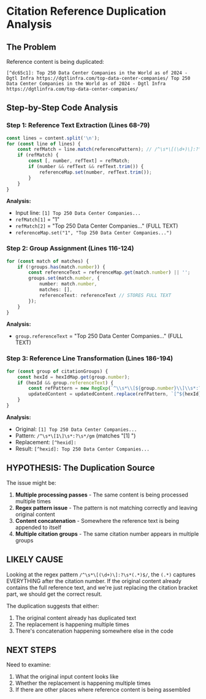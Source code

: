 # Citation Reference Duplication Analysis

## The Problem
Reference content is being duplicated:
```
[^dc65c1]: Top 250 Data Center Companies in the World as of 2024 - Dgtl Infra https://dgtlinfra.com/top-data-center-companies/ Top 250 Data Center Companies in the World as of 2024 - Dgtl Infra https://dgtlinfra.com/top-data-center-companies/
```

## Step-by-Step Code Analysis

### Step 1: Reference Text Extraction (Lines 68-79)
```typescript
const lines = content.split('\n');
for (const line of lines) {
    const refMatch = line.match(referencePattern); // /^\s*\[(\d+)\]:?\s*(.*)$/
    if (refMatch) {
        const [, number, refText] = refMatch;
        if (number && refText && refText.trim()) {
            referenceMap.set(number, refText.trim());
        }
    }
}
```

**Analysis:**
- Input line: `[1] Top 250 Data Center Companies...`
- `refMatch[1]` = "1" 
- `refMatch[2]` = "Top 250 Data Center Companies..." (FULL TEXT)
- `referenceMap.set("1", "Top 250 Data Center Companies...")`

### Step 2: Group Assignment (Lines 116-124)
```typescript
for (const match of matches) {
    if (!groups.has(match.number)) {
        const referenceText = referenceMap.get(match.number) || '';
        groups.set(match.number, {
            number: match.number,
            matches: [],
            referenceText: referenceText // STORES FULL TEXT
        });
    }
}
```

**Analysis:**
- `group.referenceText` = "Top 250 Data Center Companies..." (FULL TEXT)

### Step 3: Reference Line Transformation (Lines 186-194)
```typescript
for (const group of citationGroups) {
    const hexId = hexIdMap.get(group.number);
    if (hexId && group.referenceText) {
        const refPattern = new RegExp(`^\\s*\\[${group.number}\\]\\s*:?\\s*`, 'gm');
        updatedContent = updatedContent.replace(refPattern, `[^${hexId}]: `);
    }
}
```

**Analysis:**
- Original: `[1] Top 250 Data Center Companies...`
- Pattern: `/^\s*\[1\]\s*:?\s*/gm` (matches "[1] ")
- Replacement: `[^hexid]: `
- Result: `[^hexid]: Top 250 Data Center Companies...`

## HYPOTHESIS: The Duplication Source

The issue might be:

1. **Multiple processing passes** - The same content is being processed multiple times
2. **Regex pattern issue** - The pattern is not matching correctly and leaving original content
3. **Content concatenation** - Somewhere the reference text is being appended to itself
4. **Multiple citation groups** - The same citation number appears in multiple groups

## LIKELY CAUSE

Looking at the regex pattern `/^\s*\[(\d+)\]:?\s*(.*)$/`, the `(.*)` captures EVERYTHING after the citation number. If the original content already contains the full reference text, and we're just replacing the citation bracket part, we should get the correct result.

The duplication suggests that either:
1. The original content already has duplicated text
2. The replacement is happening multiple times
3. There's concatenation happening somewhere else in the code

## NEXT STEPS

Need to examine:
1. What the original input content looks like
2. Whether the replacement is happening multiple times
3. If there are other places where reference content is being assembled
